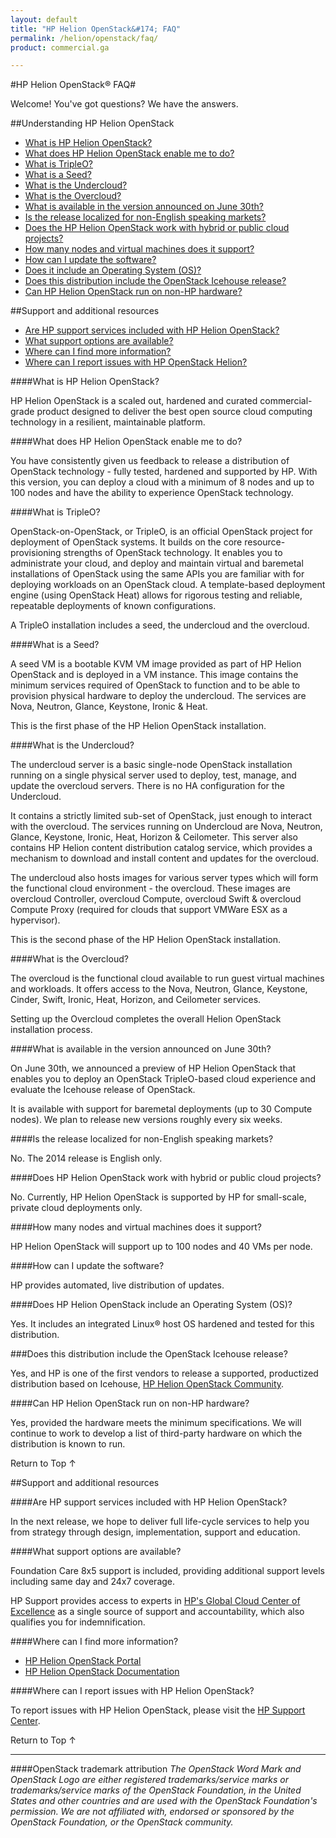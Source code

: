 ```yaml
---
layout: default
title: "HP Helion OpenStack&#174; FAQ"
permalink: /helion/openstack/faq/
product: commercial.ga

---
```

<!--PUBLISHED-->

<!--
<p style="font-size: small;"> <a href="/helion/openstack/release-notes/">&#9664; PREV</a> | <a href="/helion/openstack/">&#9650; UP</a> | <a href="/helion/openstack/technical-overview/">NEXT &#9654;</a> </p>
-->

#HP Helion OpenStack&#174; FAQ#

Welcome! You've got questions? We have the answers.  

##Understanding HP Helion OpenStack

* [What is HP Helion OpenStack?](#whatHelion)
* [What does HP Helion OpenStack enable me to do?](#distroenable)
* [What is TripleO?](#TripleO)
* [What is a Seed?](#whatisseed)  
* [What is the Undercloud?](#whatisundercloud) 
* [What is the Overcloud?](#whatisovercloud) 
* [What is available in the version announced on June 30th?](#preview)
* [Is the release localized for non-English speaking markets?](#localized) 
* [Does the HP Helion OpenStack work with hybrid or public cloud projects?](#hybridorpubliccloud)
* [How many nodes and virtual machines does it support?](#nodes)  
* [How can I update the software?](#softwareupdate)
* [Does it include an Operating System (OS)?](#includeOS)
* [Does this distribution include the OpenStack Icehouse release?](#icehouse) 
* [Can HP Helion OpenStack run on non-HP hardware?](#nonhphardware)

##Support and additional resources  

* [Are HP support services included with HP Helion OpenStack?](#supportservices)
* [What support options are available?](#supportoptions)
* [Where can I find more information?](#MoreInfo)
* [Where can I report issues with HP OpenStack Helion?](#reportissues) 

####What is HP Helion OpenStack?<a name="whatHelion"></a>

HP Helion OpenStack is a scaled out, hardened and curated commercial-grade product designed to deliver the best open source cloud computing technology in a resilient, maintainable platform. 

<!-- Removed per Gary's comments I HP Helion OpenStack is the first OpenStack distribution from HP. It is free to download and will be kept updated frequently to stay current with OpenStack developments. It is the foundational technology for all HP Helion products in the future.-->

####What does HP Helion OpenStack enable me to do?<a name="distroenable"></a>

You have consistently given us feedback to release a distribution of OpenStack technology - fully tested, hardened and supported by HP. With this version, you can deploy a cloud with a minimum of 8 nodes and up to 100 nodes and have the ability to experience OpenStack technology.  

<!-- Removed per JR's comments The final version of this free distribution enables you to evaluate OpenStack and to deploy small-scale private clouds in production (up to 30 nodes). They will be able to do this more quickly and easily with HP's simplified installation and update mechanisms.-->

<!-- #### Removed per Gary's comments I How does HP Helion OpenStack compare to other OpenStack distributions on the market? #### {#howcompare}

HP Helion OpenStack is one of the first distributions in the market, based on up-to-date code from the OpenStack community. It is derived from pure OpenStack and open source technologies, configured and packaged by HP. For example, TripleO, which is used for installation and update, is the official OpenStack project for deployment.-->
 
<!--#### Removed as per JR's comments Is there a cost associated with this distribution? #### {#distrocost} 

It is free to download. An optional support package will be available to purchase from HP for access to HP OpenStack technical support.  
--> 

####What is TripleO?<a name="TripleO"></a>

OpenStack-on-OpenStack, or TripleO, is an official  OpenStack project for deployment of OpenStack systems. It builds on the core resource-provisioning strengths of OpenStack technology. It enables you to administrate your cloud, and deploy and maintain virtual and baremetal installations of OpenStack using the same APIs you are familiar with for deploying workloads on an OpenStack cloud. A template-based deployment engine (using OpenStack Heat) allows for rigorous testing and reliable, repeatable deployments of known configurations.

A TripleO installation includes a seed, the undercloud and the overcloud.
 
####What is a Seed?<a name="whatisseed"></a>  

A seed VM is a bootable KVM VM image provided as part of HP Helion OpenStack and is deployed in a VM instance. This image contains the minimum services required of OpenStack to function and to be able to provision physical hardware to deploy the undercloud. The services are Nova, Neutron, Glance, Keystone, Ironic & Heat.

This is the first phase of the HP Helion OpenStack installation.

####What is the Undercloud?<a name="whatisundercloud"></a> 

The undercloud server is a basic single-node OpenStack installation running on a single physical server used to deploy, test, manage, and update the overcloud servers. There is no HA configuration for the Undercloud. 

It contains a strictly limited sub-set of OpenStack, just enough to interact with the overcloud. The services running on Undercloud are Nova, Neutron, Glance, Keystone, Ironic, Heat, Horizon & Ceilometer. This server also contains HP Helion content distribution catalog  service, which provides a mechanism to download and install content and updates for the overcloud.

The undercloud also hosts images for various server types which will form the functional cloud environment - the overcloud. These images are overcloud Controller, overcloud Compute, overcloud Swift & overcloud Compute Proxy (required for clouds that support VMWare ESX as a hypervisor).

This is the second phase of the HP Helion OpenStack installation. 

####What is the Overcloud?<a name="whatisovercloud"></a>

The overcloud is the functional cloud available to run guest virtual machines and workloads. It offers access to the Nova, Neutron, Glance, Keystone, Cinder, Swift, Ironic, Heat, Horizon, and Ceilometer services.  

Setting up the Overcloud completes the overall Helion OpenStack installation process. 

####What is available in the version announced on June 30th?<a name="preview"></a>

On June 30th, we announced a preview of HP Helion OpenStack that enables you to deploy an OpenStack TripleO-based cloud experience and evaluate the Icehouse release of OpenStack.  

It is available with support for baremetal deployments (up to 30 Compute nodes). We plan to release new versions roughly every six weeks.

<!--
####When can I expect support for baremetal deployment? #### {#baremetal}

<font color="red">Support for baremetal deployment for a small scale private cloud deployment is available with this release.</font> 
(Removed per Gary's suggestion.) 
-->

####Is the release localized for non-English speaking markets?<a name="localized"></a>

No. The 2014 release is English only.

####Does HP Helion OpenStack work with hybrid or public cloud projects?<a name="hybridorpubliccloud"></a>

No. Currently, HP Helion OpenStack is supported by HP for small-scale, private cloud deployments only.

####How many nodes and virtual machines does it support?<a name="nodes"></a>

HP Helion OpenStack will support up to 100 nodes and 40 VMs per node. 

<!--In the final release, it will support scalable deployments of thousands of compute nodes supporting tens of thousands of VMs. This has been tested and proven using the best practices developed by HP over the past three years running OpenStack public cloud services at scale.-->
  
####How can I update the software?<a name="softwareupdate"></a>

HP provides automated, live distribution of updates.

####Does HP Helion OpenStack include an Operating System (OS)?<a name="includeOS"></a>

Yes. It includes an integrated Linux&#174; host OS hardened and tested for this distribution.

###Does this distribution include the OpenStack Icehouse release?<a name="icehouse"></a>

Yes, and HP is one of the first vendors to release a supported, productized distribution based on Icehouse, [HP Helion OpenStack Community](/helion/community/). 

####Can HP Helion OpenStack run on non-HP hardware?<a name="nonhphardware"></a>

Yes, provided the hardware meets the minimum specifications. We will continue to work to develop a list of third-party hardware on which the distribution is known to run.

<a href="#top" style="padding:14px 0px 14px 0px; text-decoration: none;"> Return to Top &#8593; </a>

##Support and additional resources  

####Are HP support services included with HP Helion OpenStack?<a name="supportservices"></a>

<!--No. An optional paid support contract from HP will be made available for purchase soon.--> 

In the next release, we hope to deliver full life-cycle services to help you from strategy through design, implementation, support and education. 

####What support options are available?<a name="supportoptions"></a>

Foundation Care 8x5 support is included, providing additional support levels including same day and 24x7 coverage.

HP Support provides access to experts in [HP's Global Cloud Center of Excellence](http://h20427.www2.hp.com/campaign/hp-cloud-centre-of-excellence/ap/en/index.html) as a single source of support and accountability, which also qualifies you for indemnification.
<!--
HP Helion OpenStack will be covered by Foundation Care Operations support at an additional cost, which will be available in the near future. You would be able to interact with experts in [HP's Global Cloud Center of Excellence](http://h20427.www2.hp.com/campaign/hp-cloud-centre-of-excellence/ap/en/index.html) as a single source of support and accountability.

You have access to:   	
* HP OpenStack technical experts, tools and best practices 
* HP Helion OpenStack edition software support
* Installation advisory support
* Help with software features and operational support
-->

####Where can I find more information?<a name="MoreInfo"></a>

* [HP Helion OpenStack Portal](http://www8.hp.com/us/en/cloud/hphelion-openstack.html)
* [HP Helion OpenStack Documentation](https://docs.hpcloud.com/helion/openstack/) 
<!--* [HP Helion OpenStack Support Forum](https://ask.openstack.org/en/questions/scope:all/sort:activity-desc/tags:hphelion) (Tag your questions with 'HPHelion')-->

####Where can I report issues with HP Helion OpenStack?<a name="reportissues"></a>

To report issues with HP Helion OpenStack, please visit the [HP Support Center](http://us-support.external.hp.com/portal/site/hpsc/public).  

<!-- removed per JR's comment I We are hosting the support discussion forum for the edition at [https://ask.openstack.org](https://ask.openstack.org).  Developers in the community are very familiar with this forum and already participate in OpenStack-related discussions there. Please tag your questions with 'HPHelion' to get our attention for any questions and issues you raise.--> 
<a href="#top" style="padding:14px 0px 14px 0px; text-decoration: none;"> Return to Top &#8593; </a>

----
####OpenStack trademark attribution
*The OpenStack Word Mark and OpenStack Logo are either registered trademarks/service marks or trademarks/service marks of the OpenStack Foundation, in the United States and other countries and are used with the OpenStack Foundation's permission. We are not affiliated with, endorsed or sponsored by the OpenStack Foundation, or the OpenStack community.*

<!--

####Does the distribution include non-OpenStack tools? #### {#nonopenstack}

No. HP Helion OpenStack is a pure distribution that leverages OpenStack standards coupled with HP Virtual Cloud Networking (VCN) application and ESX support.

[When can I expect support for bare metal deployment?](#baremetal)

####Is HP Helion OpenStack integrated with other HP Helion products and solutions? #### {#integrated}

Yes. These products will reference "Powered by HP OpenStack."

-->
